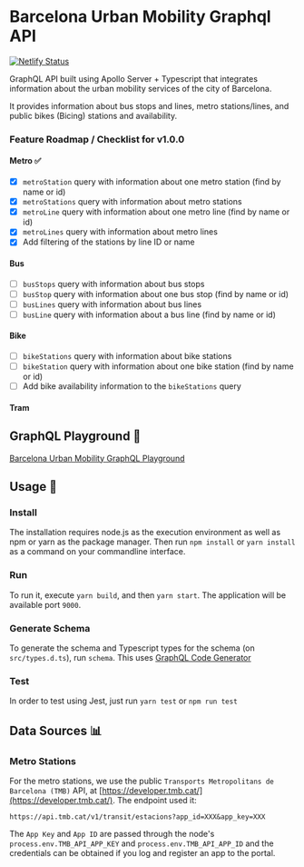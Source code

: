 # Barcelona Urban Mobility Graphql API

[![Netlify Status](https://api.netlify.com/api/v1/badges/a1b85612-974d-4aeb-8350-c78fae6dd9c0/deploy-status)](https://app.netlify.com/sites/barcelona-urban-mobility-graphql-api/deploys)

GraphQL API built using Apollo Server + Typescript that integrates information about the urban mobility services of the city of Barcelona.

It provides information about bus stops and lines, metro stations/lines, and public bikes (Bicing) stations and availability.

### Feature Roadmap / Checklist for v1.0.0

#### Metro ✅

- [x] `metroStation` query with information about one metro station (find by name or id)
- [x] `metroStations` query with information about metro stations
- [x] `metroLine` query with information about one metro line (find by name or id)
- [x] `metroLines` query with information about metro lines
- [x] Add filtering of the stations by line ID or name

#### Bus

- [ ] `busStops` query with information about bus stops
- [ ] `busStop` query with information about one bus stop (find by name or id)
- [ ] `busLines` query with information about bus lines
- [ ] `busLine` query with information about a bus line (find by name or id)

#### Bike

- [ ] `bikeStations` query with information about bike stations
- [ ] `bikeStation` query with information about one bike station (find by name or id)
- [ ] Add bike availability information to the `bikeStations` query

#### Tram

## GraphQL Playground 🚀

[Barcelona Urban Mobility GraphQL Playground](https://barcelona-urban-mobility-graphql-api.netlify.app/graphql)

## Usage 🔧

### Install

The installation requires node.js as the execution environment as well as npm or yarn as the package manager. Then run `npm install` or `yarn install` as a command on your commandline interface.

### Run

To run it, execute `yarn build`, and then `yarn start`. The application will be available port `9000`.

### Generate Schema

To generate the schema and Typescript types for the schema (on `src/types.d.ts`), run `schema`. This uses [GraphQL Code Generator](https://graphql-code-generator.com/)

### Test

In order to test using Jest, just run `yarn test` or `npm run test`

## Data Sources 📊

### Metro Stations

For the metro stations, we use the public `Transports Metropolitans de Barcelona (TMB)` API, at [https://developer.tmb.cat/](https://developer.tmb.cat/). The endpoint used it:

```
https://api.tmb.cat/v1/transit/estacions?app_id=XXX&app_key=XXX
```

The `App Key` and `App ID` are passed through the node's `process.env.TMB_API_APP_KEY` and `process.env.TMB_API_APP_ID` and the credentials can be obtained if you log and register an app to the portal.
